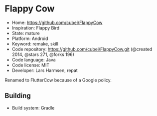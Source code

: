 # Flappy Cow

- Home: https://github.com/cubei/FlappyCow
- Inspiration: Flappy Bird
- State: mature
- Platform: Android
- Keyword: remake, skill
- Code repository: https://github.com/cubei/FlappyCow.git (@created 2014, @stars 271, @forks 196)
- Code language: Java
- Code license: MIT
- Developer: Lars Harmsen, repat

Renamed to FlutterCow because of a Google policy.

## Building

- Build system: Gradle
